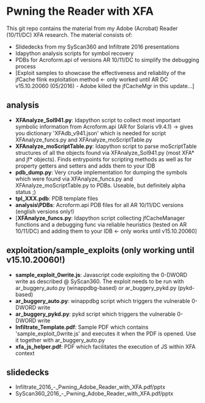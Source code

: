 # Pwning the Reader with XFA
This git repo contains the material from my Adobe (Acrobat) Reader (10/11/DC) XFA research. The material consists of:
- Slidedecks from my SyScan360 and Infiltrate 2016 presentations
- Idapython analysis scripts for symbol recovery
- PDBs for Acroform.api of versions AR 10/11/DC to simplify the debugging process
- [Exploit samples to showcase the effectiveness and reliablity of the jfCache flink exploitation method <- only worked until AR DC v15.10.20060 (05/2016) - Adobe killed the jfCacheMgr in this update...]

## analysis
- __XFAnalyze_Sol941.py__: Idapython script to collect most important symbolic information from Acroform.api (AR for Solaris v9.4.1) -> gives you dictionary 'XFAdb_v941.json' which is needed for script XFAnalyze_funcs.py and XFAnalyze_moScriptTable.py
- __XFAnalyze_moScriptTable.py__: Idapython script to parse moScriptTable structures of all the objects found via XFAnalyze_Sol941.py (most XFA* and jf* objects). Finds entrypoints for scripting methods as well as for property getters and setters and adds them to your IDB
- __pdb_dump.py__: Very crude implementation for dumping the symbols which were found via XFAnalyze_funcs.py and XFAnalyze_moScriptTable.py to PDBs. Useable, but definitely alpha status ;)
- __tpl_XXX.pdb__: PDB template files
- __analysis\PDBs__: Acroform.api PDB files for all AR 10/11/DC versions (english versions only!)
- [__XFAnalyze_funcs.py__: Idapython script collecting jfCacheManager functions and a debugging func via reliable heuristics (tested on AR 10/11/DC) and adding them to your IDB <- only works until v15.10.20060]

## exploitation/sample_exploits (only working until v15.10.20060!)
- __sample_exploit_0write.js__: Javascript code exploiting the 0-DWORD write as described @ SyScan360. The exploit needs to be run with ar_buggery_auto.py (winappdbg-based) or ar_buggery_pykd.py (pykd-based)
- __ar_buggery_auto.py__: winappdbg script which triggers the vulnerable 0-DWORD write
- __ar_buggery_pykd.py__: pykd script which triggers the vulnerable 0-DWORD write
- __Infiltrate_Template.pdf__: Sample PDF which contains 'sample_exploit_0write.js' and executes it when the PDF is opened. Use it together with ar_buggery_auto.py
- __xfa_js_helper.pdf__: PDF which facilitates the execution of JS within XFA context

## slidedecks
- Infiltrate_2016_-_Pwning_Adobe_Reader_with_XFA.pdf/pptx
- SyScan360_2016_-_Pwning_Adobe_Reader_with_XFA.pdf/pptx